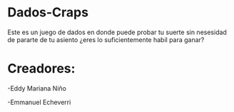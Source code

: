 # Dados-Craps

Este es un juego de dados en donde puede probar tu suerte sin nesesidad de pararte de tu asiento ¿eres lo suficientemente habil para ganar?

# Creadores:

-Eddy Mariana Niño

-Emmanuel Echeverri
